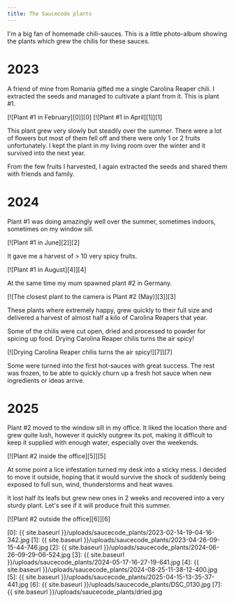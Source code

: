 ```yaml
---
title: The Saucecode plants
---
```

I'm a big fan of homemade chili-sauces. This is a little photo-album showing the plants which grew the chilis for these sauces.

# 2023
A friend of mine from Romania gifted me a single Carolina Reaper chili. I extracted the seeds and managed to cultivate a plant from it.
This is plant #1.

[![Plant #1 in February][0]][0]
[![Plant #1 in April][1]][1]

This plant grew very slowly but steadily over the summer. There were a lot of flowers but most of them fell off and there were only 1 or 2 fruits unfortunately. I kept the plant in my living room over the winter and it survived into the next year.

From the few fruits I harvested, I again extracted the seeds and shared them with friends and family.

# 2024
Plant #1 was doing amazingly well over the summer, sometimes indoors, sometimes on my window sill.

[![Plant #1 in June][2]][2]

It gave me a harvest of > 10 very spicy fruits.

[![Plant #1 in August][4]][4]

At the same time my mum spawned plant #2 in Germany.

[![The closest plant to the camera is Plant #2 (May)][3]][3]

These plants where extremely happy, grew quickly to their full size and delivered a harvest of almost half a kilo of Carolina Reapers that year.

Some of the chilis were cut open, dried and processed to powder for spicing up food.
Drying Carolina Reaper chilis turns the air spicy!

[![Drying Carolina Reaper chilis turns the air spicy!][7]][7]

Some were turned into the first hot-sauces with great success. The rest was frozen, to be able to quickly churn up a fresh hot sauce when new ingredients or ideas arrive.


# 2025
Plant #2 moved to the window sill in my office. It liked the location there and grew quite lush, however it quickly outgrew its pot, making it difficult to keep it supplied with enough water, especially over the weekends.

[![Plant #2 inside the office][5]][5]

At some point a lice infestation turned my desk into a sticky mess. I decided to move it outside, hoping that it would survive the shock of suddenly being exposed to full sun, wind, thunderstorms and heat waves.

It lost half its leafs but grew new ones in 2 weeks and recovered into a very sturdy plant. Let's see if it will produce fruit this summer.

[![Plant #2 outside the office][6]][6]


[0]: {{ site.baseurl }}/uploads/saucecode_plants/2023-02-14-19-04-16-342.jpg
[1]: {{ site.baseurl }}/uploads/saucecode_plants/2023-04-26-09-15-44-746.jpg
[2]: {{ site.baseurl }}/uploads/saucecode_plants/2024-06-26-09-29-06-524.jpg
[3]: {{ site.baseurl }}/uploads/saucecode_plants/2024-05-17-16-27-19-641.jpg
[4]: {{ site.baseurl }}/uploads/saucecode_plants/2024-08-25-11-38-12-400.jpg
[5]: {{ site.baseurl }}/uploads/saucecode_plants/2025-04-15-13-35-37-441.jpg
[6]: {{ site.baseurl }}/uploads/saucecode_plants/DSC_0130.jpg
[7]: {{ site.baseurl }}/uploads/saucecode_plants/dried.jpg
